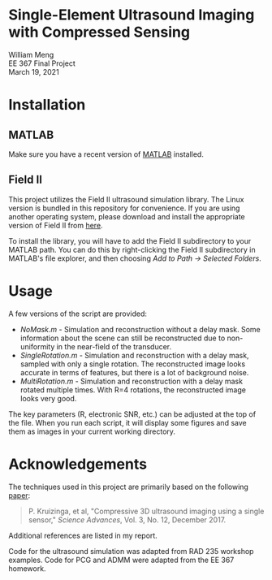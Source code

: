 # Single-Element Ultrasound Imaging with Compressed Sensing
William Meng  
EE 367 Final Project  
March 19, 2021

# Installation
## MATLAB
Make sure you have a recent version of [MATLAB](https://www.mathworks.com/products/matlab.html) installed.

## Field II
This project utilizes the Field II ultrasound simulation library.
The Linux version is bundled in this repository for convenience.
If you are using another operating system, please download and install the appropriate version of Field II from [here](https://field-ii.dk/?./downloading_8_20.html).

To install the library, you will have to add the Field II subdirectory to your MATLAB path.
You can do this by right-clicking the Field II subdirectory in MATLAB's file explorer, and then choosing *Add to Path -> Selected Folders*.

# Usage
A few versions of the script are provided:

* *NoMask.m* - Simulation and reconstruction without a delay mask. Some information about the scene can still be reconstructed due to non-uniformity in the near-field of the transducer.
* *SingleRotation.m* - Simulation and reconstruction with a delay mask, sampled with only a single rotation. The reconstructed image looks accurate in terms of features, but there is a lot of background noise.
* *MultiRotation.m* - Simulation and reconstruction with a delay mask rotated multiple times. With R=4 rotations, the reconstructed image looks very good.

The key parameters (R, electronic SNR, etc.) can be adjusted at the top of the file.
When you run each script, it will display some figures and save them as images in your current working directory.

# Acknowledgements
The techniques used in this project are primarily based on the following [paper](https://advances.sciencemag.org/content/3/12/e1701423):
> P. Kruizinga, et al, "Compressive 3D ultrasound imaging using a single sensor," *Science Advances*, Vol. 3, No. 12, December 2017.

Additional references are listed in my report.

Code for the ultrasound simulation was adapted from RAD 235 workshop examples.
Code for PCG and ADMM were adapted from the EE 367 homework.
